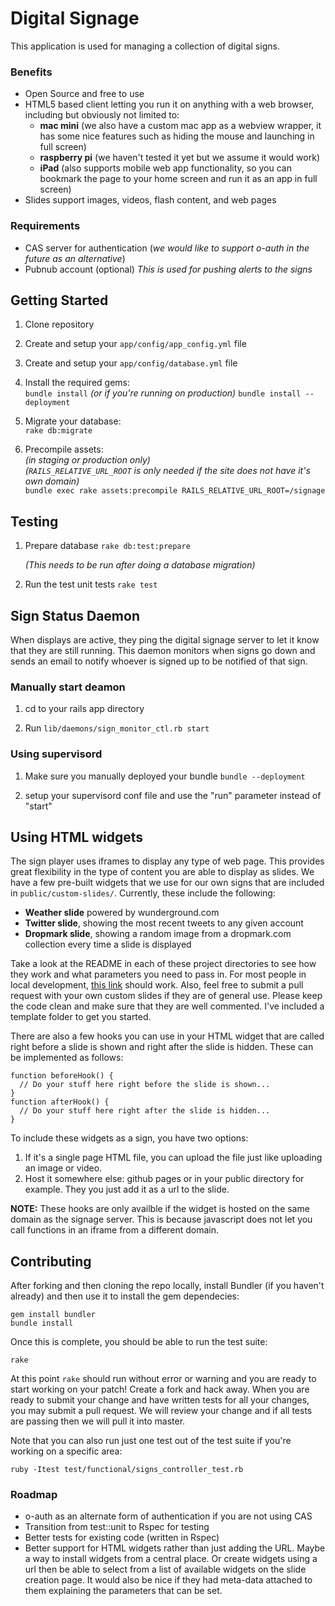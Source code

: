 # Digital Signage

This application is used for managing a collection of digital signs.

### Benefits

* Open Source and free to use
* HTML5 based client letting you run it on anything with a web browser, including but obviously not limited to:
	* **mac mini** (we also have a custom mac app as a webview wrapper, it has some nice features such as hiding the mouse and launching in full screen)
	* **raspberry pi** (we haven't tested it yet but we assume it would work)
	* **iPad** (also supports mobile web app functionality, so you can bookmark the page to your home screen and run it as an app in full screen)
* Slides support images, videos, flash content, and web pages


### Requirements

* CAS server for authentication (*we would like to support o-auth in the future as an alternative*)
* Pubnub account (optional) *This is used for pushing alerts to the signs*


## Getting Started

1. Clone repository

2. Create and setup your `app/config/app_config.yml` file

3. Create and setup your `app/config/database.yml` file

4. Install the required gems:  
  `bundle install`
  *(or if you're running on production)*
  `bundle install --deployment`

5. Migrate your database:  
   `rake db:migrate`
    
6. Precompile assets:  
   *(in staging or production only)*  
   *(`RAILS_RELATIVE_URL_ROOT` is only needed if the site does not have it's own domain)*  
   `bundle exec rake assets:precompile RAILS_RELATIVE_URL_ROOT=/signage`


## Testing
1. Prepare database
   `rake db:test:prepare`
    
    *(This needs to be run after doing a database migration)*

2. Run the test unit tests
   `rake test`

## Sign Status Daemon
When displays are active, they ping the digital signage server to let it know that they are still running. This daemon monitors when signs go down and sends an email to notify whoever is signed up to be notified of that sign.

### Manually start deamon
1. cd to your rails app directory

2. Run
    `lib/daemons/sign_monitor_ctl.rb start`

### Using supervisord
1. Make sure you manually deployed your bundle
    `bundle --deployment`

2. setup your supervisord conf file and use the "run" parameter instead of "start"


## Using HTML widgets
The sign player uses iframes to display any type of web page. This provides great flexibility in the type of content you are able to display as slides. We have a few pre-built widgets that we use for our own signs that are included in `public/custom-slides/`. Currently, these include the following:

* **Weather slide** powered by wunderground.com
* **Twitter slide**, showing the most recent tweets to any given account
* **Dropmark slide**, showing a random image from a dropmark.com collection every time a slide is displayed

Take a look at the README in each of these project directories to see how they work and what parameters you need to pass in. For most people in local development, [this link](http://localhost:3000/custom_slides/) should work. Also, feel free to submit a pull request with your own custom slides if they are of general use. Please keep the code clean and make sure that they are well commented. I've included a template folder to get you started.

There are also a few hooks you can use in your HTML widget that are called right before a slide is shown and right after the slide is hidden. These can be implemented as follows:

    function beforeHook() {
      // Do your stuff here right before the slide is shown...
    }
    function afterHook() {
      // Do your stuff here right after the slide is hidden...
    }

To include these widgets as a sign, you have two options:

1. If it's a single page HTML file, you can upload the file just like uploading an image or video.
2. Host it somewhere else: github pages or in your public directory for example. They you just add it as a url to the slide.

**NOTE:** These hooks are only availble if the widget is hosted on the same domain as the signage server. This is because javascript does not let you call functions in an iframe from a different domain.


## Contributing

After forking and then cloning the repo locally, install Bundler (if you haven't already) and then use it
to install the gem dependecies:

    gem install bundler
    bundle install

Once this is complete, you should be able to run the test suite:

    rake

At this point `rake` should run without error or warning and you are ready to
start working on your patch! Create a fork and hack away. When you are ready to submit your change and have written tests for all your changes, you may submit a pull request. We will review your change and if all tests are passing then we will pull it into master.

Note that you can also run just one test out of the test suite if you're working
on a specific area:

    ruby -Itest test/functional/signs_controller_test.rb


### Roadmap
* o-auth as an alternate form of authentication if you are not using CAS
* Transition from test::unit to Rspec for testing
* Better tests for existing code (written in Rspec)
* Better support for HTML widgets rather than just adding the URL. Maybe a way to install widgets from a central place. Or create widgets using a url then be able to select from a list of available widgets on the slide creation page. It would also be nice if they had meta-data attached to them explaining the parameters that can be set. 